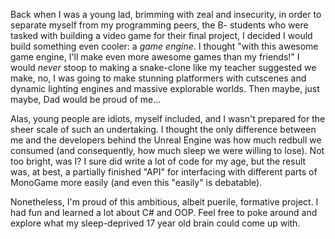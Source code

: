 Back when I was a young lad, brimming with zeal and insecurity, in order to separate myself from my programming peers, the B- students who were tasked with building a video game for their final project, I decided I would build something even cooler: a *game engine*. I thought "with this awesome game engine, I'll make even more awesome games than my friends!" I would *never* stoop to making a snake-clone like my teacher suggested we make, no, I was going to make stunning platformers with cutscenes and dynamic lighting engines and massive explorable worlds. Then maybe, just maybe, Dad would be proud of me...

Alas, young people are idiots, myself included, and I wasn't prepared for the sheer scale of such an undertaking. I thought the only difference between me and the developers behind the Unreal Engine was how much redbull we consumed (and consequently, how much sleep we were willing to lose). Not too bright, was I? I sure did write a lot of code for my age, but the result was, at best, a partially finished "API" for interfacing with different parts of MonoGame more easily (and even this "easily" is debatable).

Nonetheless, I'm proud of this ambitious, albeit puerile, formative project. I had fun and learned a lot about C# and OOP. Feel free to poke around and explore what my sleep-deprived 17 year old brain could come up with.
